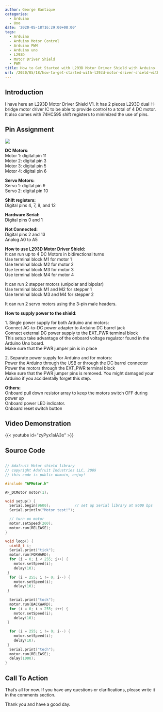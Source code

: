 ```yaml
---
author: George Bantique
categories:
  - Arduino
  - Uno
date: '2020-05-18T16:29:00+08:00'
tags:
  - Arduino
  - Arduino Motor Control
  - Arduino PWM
  - Arduino uno
  - L293D
  - Motor Driver Shield
  - PWM
title: How to Get Started with L293D Motor Driver Shield with Arduino
url: /2020/05/18/how-to-get-started-with-l293d-motor-driver-shield-with-arduino/
---
```


## **Introduction**
I have here an L293D Motor Driver Shield V1. It has 2 pieces L293D dual H-bridge motor driver IC to be able to provide control to a total of 4 DC motor. It also comes with 74HC595 shift registers to minimized the use of pins.

## **Pin Assignment**
[![](https://1.bp.blogspot.com/-AJfMJNdGw0Q/XtWl90Qyu7I/AAAAAAAAAI4/T3udhxH9qXknlVTPqaeKE1CfVydl-yYEgCLcBGAsYHQ/w512-h320/L293DArduinoShieldPinouts.png)](https://1.bp.blogspot.com/-AJfMJNdGw0Q/XtWl90Qyu7I/AAAAAAAAAI4/T3udhxH9qXknlVTPqaeKE1CfVydl-yYEgCLcBGAsYHQ/s1600/L293DArduinoShieldPinouts.png)

**DC Motors:**  
Motor 1: digital pin 11  
Motor 2: digital pin 3  
Motor 3: digital pin 5  
Motor 4: digital pin 6

**Servo Motors:**  
Servo 1: digital pin 9  
Servo 2: digital pin 10

**Shift registers:**  
Digital pins 4, 7, 8, and 12

**Hardware Serial:**   
Digital pins 0 and 1

**Not Connected:**  
Digital pins 2 and 13  
Analog A0 to A5

**How to use L293D Motor Driver Shield:**  
It can run up to 4 DC Motors in bidirectional turns  
Use terminal block M1 for motor 1  
Use terminal block M2 for motor 2  
Use terminal block M3 for motor 3  
Use terminal block M4 for motor 4

It can run 2 stepper motors (unipolar and bipolar)  
Use terminal block M1 and M2 for stepper 1  
Use terminal block M3 and M4 for stepper 2

It can run 2 servo motors using the 3-pin male headers.

**How to supply power to the shield:**

1\. Single power supply for both Arduino and motors:  
Coonect AC-to-DC power adapter to Arduino DC barrel jack  
Connect external DC power supply to the EXT\_PWR terminal block  
This setup take advantage of the onboard voltage regulator found in the Arduino Uno board.  
Make sure that the PWR jumper pin is in place

2\. Separate power supply for Arduino and for motors:  
Power the Arduino through the USB or through the DC barrel connector  
Power the motors through the EXT\_PWR terminal block  
Make sure that the PWR jumper pins is removed. You might damaged your Arduino if you accidentally forget this step.

**Others:**  
Onboard pull down resistor array to keep the motors switch OFF during power up  
Onboard power LED indicator.  
Onboard reset switch button

## **Video Demonstration**
{{< youtube id="zyPyx1aIA3o" >}}


## **Source Code**
```cpp { lineNos="true" wrap="true" }

// Adafruit Motor shield library
// copyright Adafruit Industries LLC, 2009
// this code is public domain, enjoy!

#include "AFMotor.h"

AF_DCMotor motor(1);

void setup() {
  Serial.begin(9600);           // set up Serial library at 9600 bps
  Serial.println("Motor test!");

  // turn on motor
  motor.setSpeed(200);
  motor.run(RELEASE);
}

void loop() {
  uint8_t i;
  Serial.print("tick");
  motor.run(FORWARD);
  for (i = 0; i < 255; i++) {
    motor.setSpeed(i);  
    delay(10);
 }
  for (i = 255; i != 0; i--) {
    motor.setSpeed(i);  
    delay(10);
 }
  
  Serial.print("tock");
  motor.run(BACKWARD);
  for (i = 0; i < 255; i++) {
    motor.setSpeed(i);  
    delay(10);
 }
 
  for (i = 255; i != 0; i--) {
    motor.setSpeed(i);  
    delay(10);
 }
  Serial.print("tech");
  motor.run(RELEASE);
  delay(1000);
}
```

## **Call To Action**
That’s all for now. If you have any questions or clarifications, please write it in the comments section.

Thank you and have a good day.

